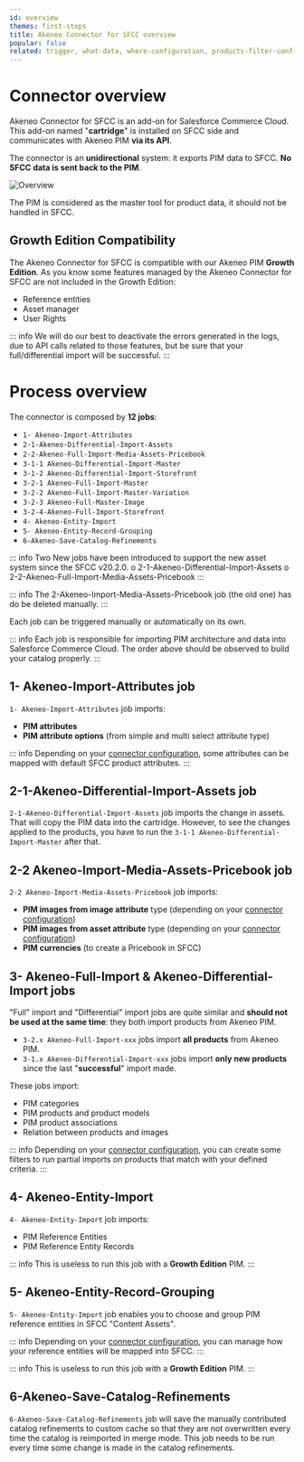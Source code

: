 ```yaml
---
id: overview
themes: first-steps
title: Akeneo Connector for SFCC overview
popular: false
related: trigger, what-data, where-configuration, products-filter-configuration
---
```


# Connector overview

Akeneo Connector for SFCC is an add-on for Salesforce Commerce Cloud.
This add-on named "**cartridge**" is installed on SFCC side and communicates with Akeneo PIM **via its API**.

The connector is an **unidirectional** system: it exports PIM data to SFCC. **No SFCC data is sent back to the PIM**.

![Overview](../img/overview.png)

The PIM is considered as the master tool for product data, it should not be handled in SFCC.

## Growth Edition Compatibility
The Akeneo Connector for SFCC is compatible with our Akeneo PIM **Growth Edition**. As you know some features managed by the Akeneo Connector for SFCC are not included in the Growth Edition:
- Reference entities
- Asset manager
- User Rights

::: info
We will do our best to deactivate the errors generated in the logs, due to API calls related to those features, but be sure that your full/differential import will be successful.
:::

# Process overview

The connector is composed by **12 jobs**:
- `1- Akeneo-Import-Attributes`
- `2-1-Akeneo-Differential-Import-Assets`
- `2-2-Akeneo-Full-Import-Media-Assets-Pricebook`
- `3-1-1 Akeneo-Differential-Import-Master`
- `3-1-2 Akeneo-Differential-Import-Storefront`
- `3-2-1 Akeneo-Full-Import-Master`
- `3-2-2 Akeneo-Full-Import-Master-Variation`
- `3-2-3 Akeneo-Full-Master-Image`
- `3-2-4-Akeneo-Full-Import-Storefront`
- `4- Akeneo-Entity-Import`
- `5- Akeneo-Entity-Record-Grouping`
- `6-Akeneo-Save-Catalog-Refinements`

::: info
Two New jobs have been introduced to support the new asset system since the SFCC v20.2.0.
o	2-1-Akeneo-Differential-Import-Assets
o	2-2-Akeneo-Full-Import-Media-Assets-Pricebook
:::

::: info
The	2-Akeneo-Import-Media-Assets-Pricebook job (the old one) has do be deleted manually.
:::

Each job can be triggered manually or automatically on its own.

::: info
Each job is responsible for importing PIM architecture and data into Salesforce Commerce Cloud. The order above should be observed to build your catalog properly.
:::

## 1- Akeneo-Import-Attributes job

`1- Akeneo-Import-Attributes` job imports:
- **PIM attributes**
- **PIM attribute options** (from simple and multi select attribute type)

::: info
Depending on your [connector configuration](06-mapping-configuration.html), some attributes can be mapped with default SFCC product attributes.
:::

## 2-1-Akeneo-Differential-Import-Assets job
`2-1-Akeneo-Differential-Import-Assets` job imports the change in assets. That will copy the PIM data into the cartridge. However, to see the changes applied to the products, you have to run the `3-1-1 Akeneo-Differential-Import-Master` after that.


## 2-2 Akeneo-Import-Media-Assets-Pricebook job

`2-2 Akeneo-Import-Media-Assets-Pricebook` job imports:
- **PIM images from image attribute** type (depending on your [connector configuration](04-import-images-configuration.html))
- **PIM images from asset attribute** type (depending on your [connector configuration](04-import-images-configuration.html))
- **PIM currencies** (to create a Pricebook in SFCC)

## 3- Akeneo-Full-Import & Akeneo-Differential-Import jobs

"Full" import and "Differential" import jobs are quite similar and **should not be used at the same time**: they both import products from Akeneo PIM.

- `3-2.x Akeneo-Full-Import-xxx` jobs import **all products** from Akeneo PIM.
- `3-1.x Akeneo-Differential-Import-xxx` jobs import **only new products** since the last "**successful**" import made.

These jobs import:
- PIM categories
- PIM products and product models
- PIM product associations
- Relation between products and images

::: info
Depending on your [connector configuration](03-products-filter-configuration.html), you can create some filters to run partial imports on products that match with your defined criteria.
:::

## 4- Akeneo-Entity-Import

`4- Akeneo-Entity-Import` job imports:
- PIM Reference Entities
- PIM Reference Entity Records

::: info
This is useless to run this job with a **Growth Edition** PIM.
:::

## 5- Akeneo-Entity-Record-Grouping

`5- Akeneo-Entity-Import` job enables you to choose and group PIM reference entities in SFCC "Content Assets".

::: info
Depending on your [connector configuration](09-reference-entities.html), you can manage how your reference entities will be mapped into SFCC.
:::

::: info
This is useless to run this job with a **Growth Edition** PIM.
:::

## 6-Akeneo-Save-Catalog-Refinements

`6-Akeneo-Save-Catalog-Refinements` job will save the manually contributed catalog refinements to custom cache so that they are not overwritten every time the catalog is reimported in merge mode. This job needs to be run every time some change is made in the catalog refinements.

